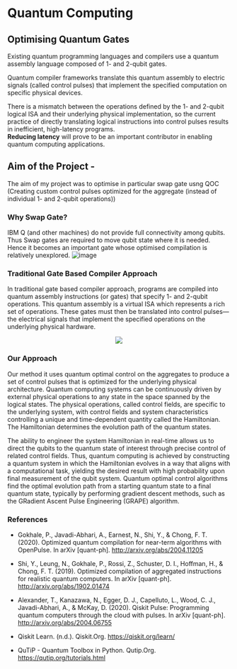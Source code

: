 # Quantum Computing
## Optimising Quantum Gates
 
Existing quantum programming languages and compilers use a quantum assembly language composed of 1- and 2-qubit gates.

Quantum compiler frameworks translate this quantum assembly to electric signals (called control pulses) that implement the specified computation on specific physical devices.

There is a mismatch between the operations defined by the 1- and 2-qubit logical ISA and their underlying physical implementation, so the current practice of directly translating logical instructions into control pulses results in inefficient, high-latency programs. <br/>
**Reducing latency** will prove to be an important contributor in enabling quantum computing applications.

## Aim of the Project - 
The aim of my project was to optimise in particular swap gate usng QOC (Creating custom control pulses optimized for the aggregate (instead of individual 1- and 2-qubit operations)) 

### Why Swap Gate?
IBM Q (and other machines) do not provide full connectivity among qubits. Thus Swap gates are required to move qubit state where it is needed. Hence it becomes an important gate whose optimised compilation is relatively unexplored.
![image](https://user-images.githubusercontent.com/58369459/137583439-25d21134-fa13-44ed-9d36-ee0459a55765.png)

### Traditional Gate Based Compiler Approach 
In traditional gate based compiler approach, programs are compiled into quantum assembly instructions (or gates) that specify 1- and 2-qubit operations. This quantum assembly is a virtual ISA which represents a rich set of operations. These gates must then be translated into control pulses—the electrical signals that implement the specified operations on the underlying physical hardware.
<p align ="center">
<img src="https://user-images.githubusercontent.com/58369459/137583535-2c5d60d0-8173-449d-98b1-4e6cf0f90ecb.png">
</p>

### Our Approach
Our method it uses quantum optimal control on the aggregates to produce a set of control pulses that is optimized for the underlying physical architecture.
Quantum computing systems can be continuously driven by external physical operations to any state in the space spanned by the logical states. The physical operations, called control fields, are specific to the underlying system, with control fields and system characteristics controlling a unique and time-dependent quantity called the Hamiltonian. The Hamiltonian determines the evolution path of the quantum states.

The ability to engineer the system Hamiltonian in real-time allows us to direct the qubits to the quantum state of interest through precise control of related control fields. Thus, quantum computing is achieved by constructing a quantum system in which the Hamiltonian evolves in a way that aligns with a computational task, yielding the desired result with high probability upon final measurement of the qubit system.
Quantum optimal control algorithms find the optimal evolution path from a starting quantum state to a final quantum state, typically by performing gradient descent methods, such as the GRadient Ascent Pulse Engineering (GRAPE) algorithm.




### References
- Gokhale, P., Javadi-Abhari, A., Earnest, N., Shi, Y., & Chong, F. T. (2020). Optimized quantum compilation for near-term algorithms with OpenPulse. In arXiv [quant-ph]. http://arxiv.org/abs/2004.11205

- Shi, Y., Leung, N., Gokhale, P., Rossi, Z., Schuster, D. I., Hoffman, H., & Chong, F. T. (2019). Optimized compilation of aggregated instructions for realistic quantum computers. In arXiv [quant-ph]. http://arxiv.org/abs/1902.01474

- Alexander, T., Kanazawa, N., Egger, D. J., Capelluto, L., Wood, C. J., Javadi-Abhari, A., & McKay, D. (2020). Qiskit Pulse: Programming quantum computers through the cloud with pulses. In arXiv [quant-ph]. http://arxiv.org/abs/2004.06755

- Qiskit Learn. (n.d.). Qiskit.Org. https://qiskit.org/learn/

- QuTiP - Quantum Toolbox in Python. Qutip.Org. https://qutip.org/tutorials.html







 
 
